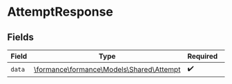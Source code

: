 # AttemptResponse


## Fields

| Field                                                                      | Type                                                                       | Required                                                                   | Description                                                                |
| -------------------------------------------------------------------------- | -------------------------------------------------------------------------- | -------------------------------------------------------------------------- | -------------------------------------------------------------------------- |
| `data`                                                                     | [\formance\formance\Models\Shared\Attempt](../../models/shared/Attempt.md) | :heavy_check_mark:                                                         | N/A                                                                        |